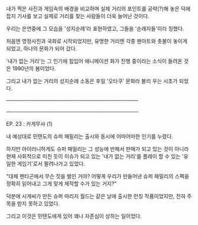 내가 찍은 사진과 게임속의 배경을 비교하며 실제 거리의 포인트를 공략(?)해 놓은 덕에 잡지 기사를 보고 실제로 거리를 찾는 사람들이 더욱 늘어난 것이다.

우리는 은연중에 그 모습을 '성지순례'라 표현하였고, 그들을 '순례자들'이라 칭했다.

처음엔 영정사진과 국화로 시작되었지만, 유명한 거리엔 각종 팬아트와 촛불이 놓이게 되었고, 하나의 문화가 되어 갔다. 

'내가 없는 거리'는 그 인기에 힘입어 애니메이션 화가 진행 중이라는 소식이 들려온 것은 1990년의 봄이었다.

그리고 내가 없는 거리의 성지순례 소동은 후일 '오타쿠' 문화라 불리 우는 시초가 되었다.

────────────────────────────────────

────────────────────────────────────

EP. 23 : 카게무샤 (1)

내 예상대로 민텐도의 슈퍼 패밀리는 출시와 동시에 어마어마한 인기를 누렸다.

하지만 아이러니하게도 슈퍼 패밀리는 그 성능에 반해서 판매가 되고 있는 것이 아니라 현재 사회적으로 미친 듯이 이슈가 되고 있는 '내가 없는 거리'를 플레이 할 수 있는 '유일한 게임기'로서 팔려나가고 있었다.

"대체 펜타곤에서 무슨 짓을 벌인 거야? 어떻게 우리가 만들어낸 슈퍼 패밀리의 스펙을 정확히 읽어내고 그게 맞게 제작할 수가 있는 거지?"

덕분에 시게씨가 만든 슈퍼 마리지 월드는 같은 날에 출시한 런칭 작품이었지만, 전혀 주목을 받지 못하고 있었다.

그리고 이것은 민텐도에게 있어 꽤나 자존심이 상하는 일이었다.
